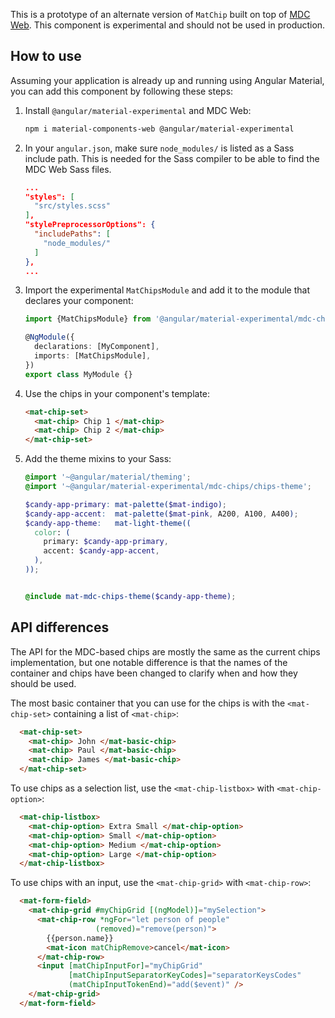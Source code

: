 This is a prototype of an alternate version of `MatChip` built on top of
[MDC Web](https://github.com/material-components/material-components-web). This component is experimental and should not be used in production.

## How to use
Assuming your application is already up and running using Angular Material, you can add this component by following these steps:

1. Install `@angular/material-experimental` and MDC Web:

   ```bash
   npm i material-components-web @angular/material-experimental
   ```

2. In your `angular.json`, make sure `node_modules/` is listed as a Sass include path. This is
   needed for the Sass compiler to be able to find the MDC Web Sass files.

   ```json
   ...
   "styles": [
     "src/styles.scss"
   ],
   "stylePreprocessorOptions": {
     "includePaths": [
       "node_modules/"
     ]
   },
   ...
   ```

3. Import the experimental `MatChipsModule` and add it to the module that declares your component:

   ```ts
   import {MatChipsModule} from '@angular/material-experimental/mdc-chips';

   @NgModule({
     declarations: [MyComponent],
     imports: [MatChipsModule],
   })
   export class MyModule {}
   ```

4. Use the chips in your component's template:
   
   ```html   
   <mat-chip-set>
     <mat-chip> Chip 1 </mat-chip>
     <mat-chip> Chip 2 </mat-chip>
   </mat-chip-set>
   ``` 
   
5. Add the theme mixins to your Sass:

   ```scss
   @import '~@angular/material/theming';
   @import '~@angular/material-experimental/mdc-chips/chips-theme';

   $candy-app-primary: mat-palette($mat-indigo);
   $candy-app-accent:  mat-palette($mat-pink, A200, A100, A400);
   $candy-app-theme:   mat-light-theme((
     color: (
       primary: $candy-app-primary,
       accent: $candy-app-accent,
     ),
   ));


   @include mat-mdc-chips-theme($candy-app-theme); 
   ```

## API differences

The API for the MDC-based chips are mostly the same as the current chips implementation, but
one notable difference is that the names of the container and chips have been changed to clarify
when and how they should be used.

The most basic container that you can use for the chips is with the `<mat-chip-set>` containing a 
list of `<mat-chip>`:

```html
  <mat-chip-set>
    <mat-chip> John </mat-basic-chip>
    <mat-chip> Paul </mat-basic-chip>
    <mat-chip> James </mat-basic-chip>
  </mat-chip-set>
```

To use chips as a selection list, use the `<mat-chip-listbox>` with `<mat-chip-option>`:

```html
  <mat-chip-listbox>
    <mat-chip-option> Extra Small </mat-chip-option>
    <mat-chip-option> Small </mat-chip-option>
    <mat-chip-option> Medium </mat-chip-option>
    <mat-chip-option> Large </mat-chip-option>
  </mat-chip-listbox>
```

To use chips with an input, use the `<mat-chip-grid>` with `<mat-chip-row>`:

```html
  <mat-form-field>
    <mat-chip-grid #myChipGrid [(ngModel)]="mySelection">
      <mat-chip-row *ngFor="let person of people"
                   (removed)="remove(person)">
        {{person.name}}
        <mat-icon matChipRemove>cancel</mat-icon>
      </mat-chip-row>
      <input [matChipInputFor]="myChipGrid"
             [matChipInputSeparatorKeyCodes]="separatorKeysCodes"
             (matChipInputTokenEnd)="add($event)" />
    </mat-chip-grid>
  </mat-form-field>
```
